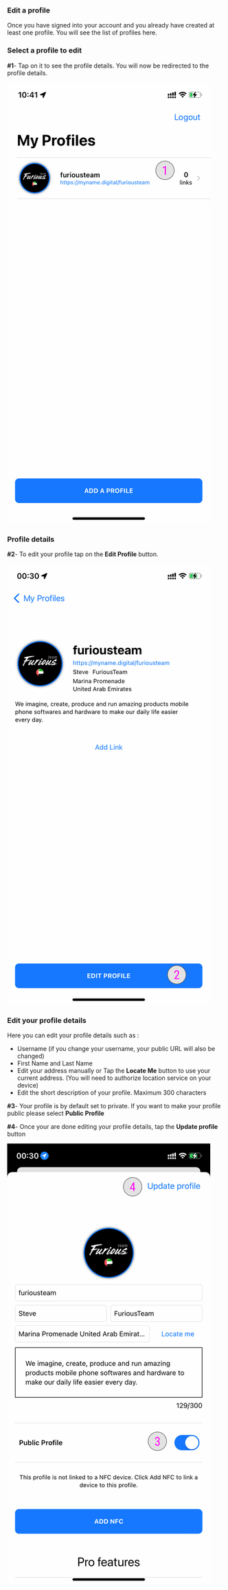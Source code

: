 ### **Edit a profile** <a name="edit-profile"></a>

Once you have signed into your account and you already have created at least one profile. You will see the list of profiles here.

### **Select a profile to edit** <a name="select-profile"></a>

**#1**- Tap on it to see the profile details. You will now be redirected to the profile details.

![Edit a profile](../images/tutorials/edit-profile/edit-profile-1.jpg)

### **Profile details** <a name="profile-details"></a>

**#2**- To edit your profile tap on the **Edit Profile** button.

![Edit a profile details](../images/tutorials/edit-profile/edit-profile-2.jpg)

### **Edit your profile details** <a name="edit-profile-details"></a>

Here you can edit your profile details such as :

- Username (if you change your username, your public URL will also be changed)
- First Name and Last Name
- Edit your address manually or Tap the **Locate Me** button to use your current address. (You will need to authorize location service on your device)
- Edit the short description of your profile. Maximum 300 characters

**#3**- Your profile is by default set to private. If you want to make your profile public please select **Public Profile**

**#4**- Once your are done editing your profile details, tap the **Update profile** button

![Edit a profile details](../images/tutorials/edit-profile/edit-profile-3.jpg)

